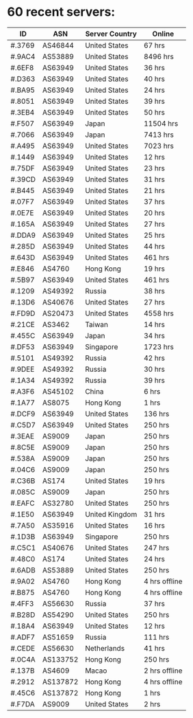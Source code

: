 # 60 recent servers:

| ID | ASN | Server Country | Online |
| ------ | ------ | ------ | ------ |
| #.3769 | AS46844 | United States | 67 hrs |
| #.9AC4 | AS53889 | United States | 8496 hrs |
| #.6EF8 | AS63949 | United States | 36 hrs |
| #.D363 | AS63949 | United States | 40 hrs |
| #.BA95 | AS63949 | United States | 24 hrs |
| #.8051 | AS63949 | United States | 39 hrs |
| #.3EB4 | AS63949 | United States | 50 hrs |
| #.F507 | AS63949 | Japan | 11504 hrs |
| #.7066 | AS63949 | Japan | 7413 hrs |
| #.A495 | AS63949 | United States | 7023 hrs |
| #.1449 | AS63949 | United States | 12 hrs |
| #.75DF | AS63949 | United States | 23 hrs |
| #.39CD | AS63949 | United States | 31 hrs |
| #.B445 | AS63949 | United States | 21 hrs |
| #.07F7 | AS63949 | United States | 37 hrs |
| #.0E7E | AS63949 | United States | 20 hrs |
| #.165A | AS63949 | United States | 27 hrs |
| #.DDA9 | AS63949 | United States | 25 hrs |
| #.285D | AS63949 | United States | 44 hrs |
| #.643D | AS63949 | United States | 461 hrs |
| #.E846 | AS4760 | Hong Kong | 19 hrs |
| #.5B97 | AS63949 | United States | 461 hrs |
| #.1209 | AS49392 | Russia | 38 hrs |
| #.13D6 | AS40676 | United States | 27 hrs |
| #.FD9D | AS20473 | United States | 4558 hrs |
| #.21CE | AS3462 | Taiwan | 14 hrs |
| #.455C | AS63949 | Japan | 34 hrs |
| #.DF53 | AS63949 | Singapore | 1723 hrs |
| #.5101 | AS49392 | Russia | 42 hrs |
| #.9DEE | AS49392 | Russia | 30 hrs |
| #.1A34 | AS49392 | Russia | 39 hrs |
| #.A3F6 | AS45102 | China | 6 hrs |
| #.1A77 | AS8075 | Hong Kong | 1 hrs |
| #.DCF9 | AS63949 | United States | 136 hrs |
| #.C5D7 | AS63949 | United States | 250 hrs |
| #.3EAE | AS9009 | Japan | 250 hrs |
| #.8C5E | AS9009 | Japan | 250 hrs |
| #.538A | AS9009 | Japan | 250 hrs |
| #.04C6 | AS9009 | Japan | 250 hrs |
| #.C36B | AS174 | United States | 19 hrs |
| #.085C | AS9009 | Japan | 250 hrs |
| #.EAFC | AS32780 | United States | 250 hrs |
| #.1E50 | AS63949 | United Kingdom | 31 hrs |
| #.7A50 | AS35916 | United States | 16 hrs |
| #.1D3B | AS63949 | Singapore | 250 hrs |
| #.C5C1 | AS40676 | United States | 247 hrs |
| #.48C0 | AS174 | United States | 24 hrs |
| #.6ADB | AS53889 | United States | 250 hrs |
| #.9A02 | AS4760 | Hong Kong | 4 hrs offline |
| #.B875 | AS4760 | Hong Kong | 4 hrs offline |
| #.4FF3 | AS56630 | Russia | 37 hrs |
| #.B28D | AS54290 | United States | 250 hrs |
| #.18A4 | AS63949 | United States | 12 hrs |
| #.ADF7 | AS51659 | Russia | 111 hrs |
| #.CEDE | AS56630 | Netherlands | 41 hrs |
| #.0C4A | AS133752 | Hong Kong | 250 hrs |
| #.137B | AS4609 | Macao | 2 hrs offline |
| #.2912 | AS137872 | Hong Kong | 4 hrs offline |
| #.45C6 | AS137872 | Hong Kong | 1 hrs |
| #.F7DA | AS9009 | United States | 2 hrs |

